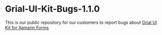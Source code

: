 # Grial-UI-Kit-Bugs-1.1.0
This is our public repository for our customers to report bugs about 
[Grial UI Kit for Xamarin Forms](http://grialkit.com?ref=git)
